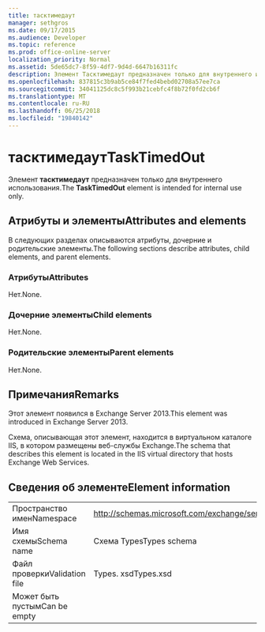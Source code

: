 ```yaml
---
title: тасктимедаут
manager: sethgros
ms.date: 09/17/2015
ms.audience: Developer
ms.topic: reference
ms.prod: office-online-server
localization_priority: Normal
ms.assetid: 5de65dc7-8f59-4df7-9d4d-6647b16311fc
description: Элемент Тасктимедаут предназначен только для внутреннего использования.
ms.openlocfilehash: 837815c3b9ab5ce84f7fed4bebd02708a57ee7ca
ms.sourcegitcommit: 34041125dc8c5f993b21cebfc4f8b72f0fd2cb6f
ms.translationtype: MT
ms.contentlocale: ru-RU
ms.lasthandoff: 06/25/2018
ms.locfileid: "19840142"
---
```

# <a name="tasktimedout"></a><span data-ttu-id="d9ad3-103">тасктимедаут</span><span class="sxs-lookup"><span data-stu-id="d9ad3-103">TaskTimedOut</span></span>

<span data-ttu-id="d9ad3-104">Элемент **тасктимедаут** предназначен только для внутреннего использования.</span><span class="sxs-lookup"><span data-stu-id="d9ad3-104">The **TaskTimedOut** element is intended for internal use only.</span></span> 

## <a name="attributes-and-elements"></a><span data-ttu-id="d9ad3-105">Атрибуты и элементы</span><span class="sxs-lookup"><span data-stu-id="d9ad3-105">Attributes and elements</span></span>

<span data-ttu-id="d9ad3-106">В следующих разделах описываются атрибуты, дочерние и родительские элементы.</span><span class="sxs-lookup"><span data-stu-id="d9ad3-106">The following sections describe attributes, child elements, and parent elements.</span></span>
  
### <a name="attributes"></a><span data-ttu-id="d9ad3-107">Атрибуты</span><span class="sxs-lookup"><span data-stu-id="d9ad3-107">Attributes</span></span>

<span data-ttu-id="d9ad3-108">Нет.</span><span class="sxs-lookup"><span data-stu-id="d9ad3-108">None.</span></span>
  
### <a name="child-elements"></a><span data-ttu-id="d9ad3-109">Дочерние элементы</span><span class="sxs-lookup"><span data-stu-id="d9ad3-109">Child elements</span></span>

<span data-ttu-id="d9ad3-110">Нет.</span><span class="sxs-lookup"><span data-stu-id="d9ad3-110">None.</span></span>
  
### <a name="parent-elements"></a><span data-ttu-id="d9ad3-111">Родительские элементы</span><span class="sxs-lookup"><span data-stu-id="d9ad3-111">Parent elements</span></span>

<span data-ttu-id="d9ad3-112">Нет.</span><span class="sxs-lookup"><span data-stu-id="d9ad3-112">None.</span></span>
  
## <a name="remarks"></a><span data-ttu-id="d9ad3-113">Примечания</span><span class="sxs-lookup"><span data-stu-id="d9ad3-113">Remarks</span></span>

<span data-ttu-id="d9ad3-114">Этот элемент появился в Exchange Server 2013.</span><span class="sxs-lookup"><span data-stu-id="d9ad3-114">This element was introduced in Exchange Server 2013.</span></span>
  
<span data-ttu-id="d9ad3-115">Схема, описывающая этот элемент, находится в виртуальном каталоге IIS, в котором размещены веб-службы Exchange.</span><span class="sxs-lookup"><span data-stu-id="d9ad3-115">The schema that describes this element is located in the IIS virtual directory that hosts Exchange Web Services.</span></span>
  
## <a name="element-information"></a><span data-ttu-id="d9ad3-116">Сведения об элементе</span><span class="sxs-lookup"><span data-stu-id="d9ad3-116">Element information</span></span>

|||
|:-----|:-----|
|<span data-ttu-id="d9ad3-117">Пространство имен</span><span class="sxs-lookup"><span data-stu-id="d9ad3-117">Namespace</span></span>  <br/> |http://schemas.microsoft.com/exchange/services/2006/types  <br/> |
|<span data-ttu-id="d9ad3-118">Имя схемы</span><span class="sxs-lookup"><span data-stu-id="d9ad3-118">Schema name</span></span>  <br/> |<span data-ttu-id="d9ad3-119">Схема Types</span><span class="sxs-lookup"><span data-stu-id="d9ad3-119">Types schema</span></span>  <br/> |
|<span data-ttu-id="d9ad3-120">Файл проверки</span><span class="sxs-lookup"><span data-stu-id="d9ad3-120">Validation file</span></span>  <br/> |<span data-ttu-id="d9ad3-121">Types. xsd</span><span class="sxs-lookup"><span data-stu-id="d9ad3-121">Types.xsd</span></span>  <br/> |
|<span data-ttu-id="d9ad3-122">Может быть пустым</span><span class="sxs-lookup"><span data-stu-id="d9ad3-122">Can be empty</span></span>  <br/> ||
   

